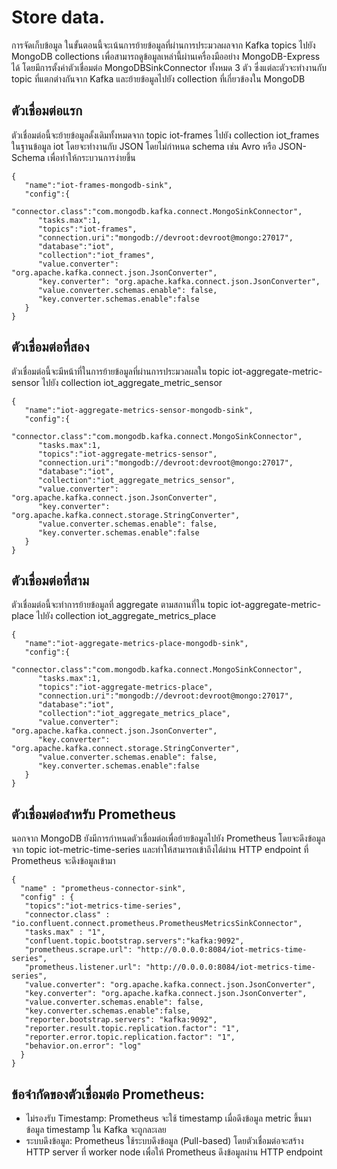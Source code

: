 # Store data.
การจัดเก็บข้อมูล ในขั้นตอนนี้จะเน้นการย้ายข้อมูลที่ผ่านการประมวลผลจาก Kafka topics ไปยัง MongoDB collections เพื่อสามารถดูข้อมูลเหล่านี้ผ่านเครื่องมืออย่าง MongoDB-Express ได้ โดยมีการตั้งค่าตัวเชื่อมต่อ MongoDBSinkConnector ทั้งหมด 3 ตัว ซึ่งแต่ละตัวจะทำงานกับ topic ที่แตกต่างกันจาก Kafka และย้ายข้อมูลไปยัง collection ที่เกี่ยวข้องใน MongoDB

## ตัวเชื่อมต่อแรก
ตัวเชื่อมต่อนี้จะย้ายข้อมูลดั้งเดิมทั้งหมดจาก topic iot-frames ไปยัง collection iot_frames ในฐานข้อมูล iot โดยจะทำงานกับ JSON โดยไม่กำหนด schema เช่น Avro หรือ JSON-Schema เพื่อทำให้กระบวนการง่ายขึ้น
```
{
   "name":"iot-frames-mongodb-sink",
   "config":{
      "connector.class":"com.mongodb.kafka.connect.MongoSinkConnector",
      "tasks.max":1,
      "topics":"iot-frames",
      "connection.uri":"mongodb://devroot:devroot@mongo:27017",
      "database":"iot",
      "collection":"iot_frames",
      "value.converter": "org.apache.kafka.connect.json.JsonConverter",
      "key.converter": "org.apache.kafka.connect.json.JsonConverter",
      "value.converter.schemas.enable": false,
      "key.converter.schemas.enable":false
   }
}
```
## ตัวเชื่อมต่อที่สอง
ตัวเชื่อมต่อนี้จะมีหน้าที่ในการย้ายข้อมูลที่ผ่านการประมวลผลใน topic iot-aggregate-metric-sensor ไปยัง collection iot_aggregate_metric_sensor
```
{
   "name":"iot-aggregate-metrics-sensor-mongodb-sink",
   "config":{
      "connector.class":"com.mongodb.kafka.connect.MongoSinkConnector",
      "tasks.max":1,
      "topics":"iot-aggregate-metrics-sensor",
      "connection.uri":"mongodb://devroot:devroot@mongo:27017",
      "database":"iot",
      "collection":"iot_aggregate_metrics_sensor",
      "value.converter": "org.apache.kafka.connect.json.JsonConverter",
      "key.converter": "org.apache.kafka.connect.storage.StringConverter",
      "value.converter.schemas.enable": false,
      "key.converter.schemas.enable":false
   }
}
```
## ตัวเชื่อมต่อที่สาม
ตัวเชื่อมต่อนี้จะทำการย้ายข้อมูลที่ aggregate ตามสถานที่ใน topic iot-aggregate-metric-place ไปยัง collection iot_aggregate_metrics_place
```
{
   "name":"iot-aggregate-metrics-place-mongodb-sink",
   "config":{
      "connector.class":"com.mongodb.kafka.connect.MongoSinkConnector",
      "tasks.max":1,
      "topics":"iot-aggregate-metrics-place",
      "connection.uri":"mongodb://devroot:devroot@mongo:27017",
      "database":"iot",
      "collection":"iot_aggregate_metrics_place",
      "value.converter": "org.apache.kafka.connect.json.JsonConverter",
      "key.converter": "org.apache.kafka.connect.storage.StringConverter",
      "value.converter.schemas.enable": false,
      "key.converter.schemas.enable":false
   }
}
```

## ตัวเชื่อมต่อสำหรับ Prometheus
นอกจาก MongoDB ยังมีการกำหนดตัวเชื่อมต่อเพื่อย้ายข้อมูลไปยัง Prometheus โดยจะดึงข้อมูลจาก topic iot-metric-time-series และทำให้สามารถเข้าถึงได้ผ่าน HTTP endpoint ที่ Prometheus จะดึงข้อมูลเข้ามา
```
{
  "name" : "prometheus-connector-sink",
  "config" : {
   "topics":"iot-metrics-time-series",
   "connector.class" : "io.confluent.connect.prometheus.PrometheusMetricsSinkConnector",
   "tasks.max" : "1",
   "confluent.topic.bootstrap.servers":"kafka:9092",
   "prometheus.scrape.url": "http://0.0.0.0:8084/iot-metrics-time-series",
   "prometheus.listener.url": "http://0.0.0.0:8084/iot-metrics-time-series",
   "value.converter": "org.apache.kafka.connect.json.JsonConverter",
   "key.converter": "org.apache.kafka.connect.json.JsonConverter",
   "value.converter.schemas.enable": false,
   "key.converter.schemas.enable":false,
   "reporter.bootstrap.servers": "kafka:9092",
   "reporter.result.topic.replication.factor": "1",
   "reporter.error.topic.replication.factor": "1",
   "behavior.on.error": "log"
  }
}
```
## ข้อจำกัดของตัวเชื่อมต่อ Prometheus:

- ไม่รองรับ Timestamp: Prometheus จะใช้ timestamp เมื่อดึงข้อมูล metric ขึ้นมา ข้อมูล timestamp ใน Kafka จะถูกละเลย
- ระบบดึงข้อมูล: Prometheus ใช้ระบบดึงข้อมูล (Pull-based) โดยตัวเชื่อมต่อจะสร้าง HTTP server ที่ worker node เพื่อให้ Prometheus ดึงข้อมูลผ่าน HTTP endpoint